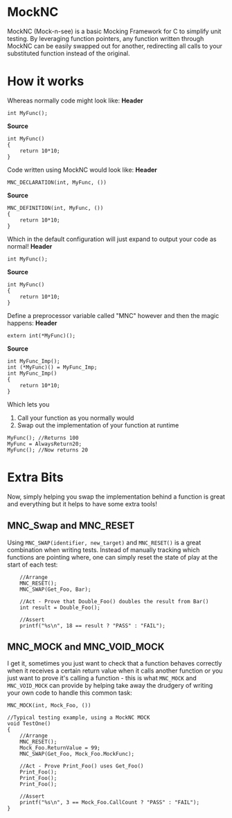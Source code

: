 # MockNC
MockNC (Mock-n-see) is a basic Mocking Framework for C to simplify unit testing. By leveraging function pointers, any function written through MockNC can be easily swapped out for another, redirecting all calls to your substituted function instead of the original. 
# How it works
Whereas normally code might look like:
**Header**
```
int MyFunc();
```
**Source**
```
int MyFunc()
{
    return 10*10;
}
```
Code written using MockNC would look like:
**Header**
```
MNC_DECLARATION(int, MyFunc, ())
```
**Source**
```
MNC_DEFINITION(int, MyFunc, ())
{
    return 10*10;
}
```
Which in the default configuration will just expand to output your code as normal!
**Header**
```
int MyFunc();
```
**Source**
```
int MyFunc()
{
    return 10*10;
}
```
Define a preprocessor variable called "MNC" however and then the magic happens:
**Header**
```
extern int(*MyFunc)();
```
**Source**
```
int MyFunc_Imp();
int (*MyFunc)() = MyFunc_Imp;
int MyFunc_Imp()
{
    return 10*10;
}
```
Which lets you
1. Call your function as you normally would
2. Swap out the implementation of your function at runtime

```
MyFunc(); //Returns 100
MyFunc = AlwaysReturn20;
MyFunc(); //Now returns 20
```

# Extra Bits
Now, simply helping you swap the implementation behind a function is great and everything but it helps to have some extra tools!

## MNC_Swap and MNC_RESET
Using ```MNC_SWAP(identifier, new_target)``` and ```MNC_RESET()``` is a great combination when writing tests. Instead of manually tracking which functions are pointing where, one can simply reset the state of play at the start of each test:
```
    //Arrange
    MNC_RESET();
    MNC_SWAP(Get_Foo, Bar);

    //Act - Prove that Double_Foo() doubles the result from Bar()
    int result = Double_Foo();

    //Assert
    printf("%s\n", 18 == result ? "PASS" : "FAIL");
```

## MNC_MOCK and MNC_VOID_MOCK
I get it, sometimes you just want to check that a function behaves correctly when it receives a certain return value when it calls another function or you just want to prove it's calling a function - this is what ```MNC_MOCK``` and ```MNC_VOID_MOCK``` can provide by helping take away the drudgery of writing your own code to handle this common task:
```
MNC_MOCK(int, Mock_Foo, ())

//Typical testing example, using a MockNC MOCK
void TestOne()
{
	//Arrange
	MNC_RESET();
	Mock_Foo.ReturnValue = 99;
	MNC_SWAP(Get_Foo, Mock_Foo.MockFunc);

	//Act - Prove Print_Foo() uses Get_Foo()
	Print_Foo();
	Print_Foo();
	Print_Foo();

	//Assert
	printf("%s\n", 3 == Mock_Foo.CallCount ? "PASS" : "FAIL");
}
```